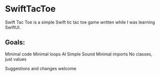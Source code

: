 # SwiftTacToe
Swift Tac Toe is a simple Swift tic tac toe game written while I was learning SwiftUI. 

## Goals:
Minimal code
Minimal loops
AI
Simple Sound
Minimal imports
No classes, just values

Suggestions and changes welcome
